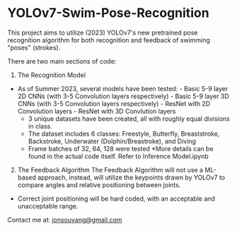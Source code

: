 # YOLOv7-Swim-Pose-Recognition
This project aims to utilize (2023) YOLOv7's new pretrained pose recognition algorithm for both recognition and feedback of swimming "poses" (strokes). 

There are two main sections of code:
1. The Recognition Model
  - As of Summer 2023, several models have been tested:
        - Basic 5-9 layer 2D CNNs (with 3-5 Convolution layers respectively)
        - Basic 5-9 layer 3D CNNs (with 3-5 Convolution layers respectively)
        - ResNet with 2D Convolution layers
        - ResNet with 3D Convlution layers
    - 3 unique datasets have been created, all with roughly equal divisions in class.
    - The dataset includes 6 classes: Freestyle, Butterfly, Breaststroke, Backstroke, Underwater (Dolphin/Breastroke), and Diving
    - Frame batches of 32, 64, 128 were tested
    *More details can be found in the actual code itself. Refer to Inference Model.ipynb

2. The Feedback Algorithm
The Feedback Algorithm will not use a ML-based approach, instead, will utilize the keypoints drawn by YOLOv7 to compare angles and relative positioning between joints.
  - Correct joint positioning will be hard coded, with an acceptable and unacceptable range.

Contact me at:
jonsouyang@gmail.com
